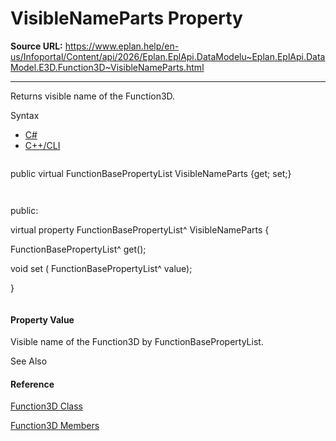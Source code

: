 # VisibleNameParts Property

**Source URL:** https://www.eplan.help/en-us/Infoportal/Content/api/2026/Eplan.EplApi.DataModelu~Eplan.EplApi.DataModel.E3D.Function3D~VisibleNameParts.html

---

Returns visible name of the Function3D.

Syntax

- [C#](#i-syntax-CS)
- [C++/CLI](#i-syntax-CPP2005)

```
```
public virtual FunctionBasePropertyList VisibleNameParts {get; set;}
```
```

```
```
public:
virtual property FunctionBasePropertyList^ VisibleNameParts {
   FunctionBasePropertyList^ get();
   void set (    FunctionBasePropertyList^ value);
}
```
```

#### Property Value

Visible name of the Function3D by FunctionBasePropertyList.



See Also

#### Reference

[Function3D Class](Eplan.EplApi.DataModelu~Eplan.EplApi.DataModel.E3D.Function3D.html)
  
[Function3D Members](Eplan.EplApi.DataModelu~Eplan.EplApi.DataModel.E3D.Function3D_members.html)